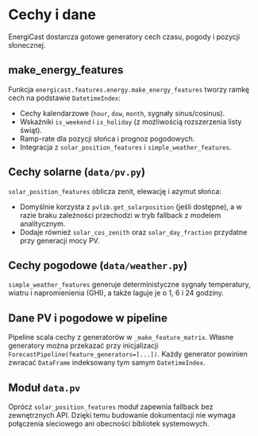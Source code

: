 # Cechy i dane

EnergiCast dostarcza gotowe generatory cech czasu, pogody i pozycji słonecznej.

## make_energy_features

Funkcja `energicast.features.energy.make_energy_features` tworzy ramkę cech na podstawie
`DatetimeIndex`:

- Cechy kalendarzowe (`hour`, `dow`, `month`, sygnały sinus/cosinus).
- Wskaźniki `is_weekend` i `is_holiday` (z możliwością rozszerzenia listy świąt).
- Ramp-rate dla pozycji słońca i prognoz pogodowych.
- Integracja z `solar_position_features` i `simple_weather_features`.

## Cechy solarne (`data/pv.py`)

`solar_position_features` oblicza zenit, elewację i azymut słońca:

- Domyślnie korzysta z `pvlib.get_solarposition` (jeśli dostępne), a w razie braku
  zależności przechodzi w tryb fallback z modelem analitycznym.
- Dodaje również `solar_cos_zenith` oraz `solar_day_fraction` przydatne przy generacji
  mocy PV.

## Cechy pogodowe (`data/weather.py`)

`simple_weather_features` generuje deterministyczne sygnały temperatury, wiatru i
napromienienia (GHI), a także laguje je o 1, 6 i 24 godziny.

## Dane PV i pogodowe w pipeline

Pipeline scala cechy z generatorów w `_make_feature_matrix`. Własne generatory można
przekazać przy inicjalizacji `ForecastPipeline(feature_generators=[...])`. Każdy generator
powinien zwracać `DataFrame` indeksowany tym samym `DatetimeIndex`.

## Moduł `data.pv`

Oprócz `solar_position_features` moduł zapewnia fallback bez zewnętrznych API. Dzięki temu
budowanie dokumentacji nie wymaga połączenia sieciowego ani obecności bibliotek systemowych.
